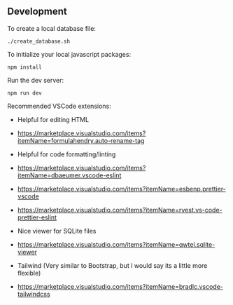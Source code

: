 ## Development

To create a local database file:

```
./create_database.sh
```

To initialize your local javascript packages:

```
npm install
```

Run the dev server:

```
npm run dev
```

Recommended VSCode extensions:

- Helpful for editing HTML
- https://marketplace.visualstudio.com/items?itemName=formulahendry.auto-rename-tag

- Helpful for code formatting/linting
- https://marketplace.visualstudio.com/items?itemName=dbaeumer.vscode-eslint
- https://marketplace.visualstudio.com/items?itemName=esbenp.prettier-vscode
- https://marketplace.visualstudio.com/items?itemName=rvest.vs-code-prettier-eslint

- Nice viewer for SQLite files
- https://marketplace.visualstudio.com/items?itemName=qwtel.sqlite-viewer

- Tailwind (Very similar to Bootstrap, but I would say its a little more flexible)
- https://marketplace.visualstudio.com/items?itemName=bradlc.vscode-tailwindcss
